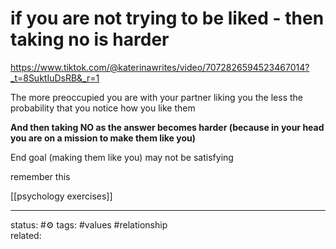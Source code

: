 # if you are not trying to be liked - then taking no is harder
https://www.tiktok.com/@katerinawrites/video/7072826594523467014?_t=8SuktIuDsRB&_r=1

The more preoccupied you are with your partner liking you the less the probability that you notice how you like them

**And then taking NO as the answer becomes harder (because in your head you are on a mission to make them like you)**

End goal (making them like you) may not be satisfying  

remember this

[[psychology exercises]]

--- 
status: #⚙️ 
tags: #values #relationship  
related: 